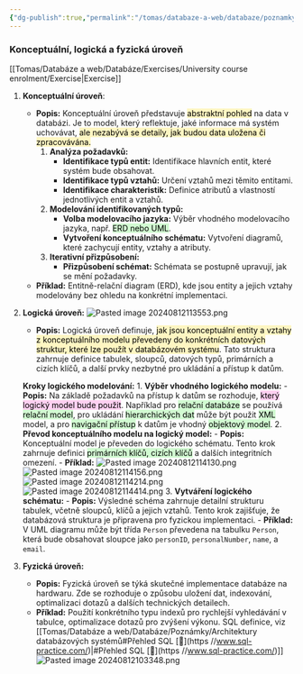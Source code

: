 ```yaml
---
{"dg-publish":true,"permalink":"/tomas/databaze-a-web/databaze/poznamky/architektury-databazovych-systemu/","tags":["databaze","databaze_a_web","tomas"]}
---
```


### Konceptuální, logická a fyzická úroveň
[[Tomas/Databáze a web/Databáze/Exercises/University course enrolment/Exercise\|Exercise]]
1. **Konceptuální úroveň**:
	- **Popis:** Konceptuální úroveň představuje <mark style="background: #FFF3A3A6;">abstraktní pohled</mark> na data v databázi. Je to model, který reflektuje, jaké informace má systém uchovávat, <mark style="background: #FFF3A3A6;">ale nezabývá se detaily, jak budou data uložena či zpracovávána.</mark>
		1. **Analýza požadavků:**
	        - **Identifikace typů entit:** Identifikace hlavních entit, které systém bude obsahovat.
	        - **Identifikace typů vztahů:** Určení vztahů mezi těmito entitami.
	        - **Identifikace charakteristik:** Definice atributů a vlastností jednotlivých entit a vztahů.
		2. **Modelování identifikovaných typů:**
	        - **Volba modelovacího jazyka:** Výběr vhodného modelovacího jazyka, např. <mark style="background: #BBFABBA6;">ERD nebo UML</mark>.
	        - **Vytvoření konceptuálního schématu:** Vytvoření diagramů, které zachycují entity, vztahy a atributy.
	    3. **Iterativní přizpůsobení:**
	        - **Přizpůsobení schémat:** Schémata se postupně upravují, jak se mění požadavky.
	- **Příklad:** Entitně-relační diagram (ERD), kde jsou entity a jejich vztahy modelovány bez ohledu na konkrétní implementaci.
2. **Logická úroveň:**
	![Pasted image 20240812113553.png](/img/user/assets/img/Pasted%20image%2020240812113553.png)
   - **Popis:** Logická úroveň definuje, <mark style="background: #FFF3A3A6;">jak jsou konceptuální entity a vztahy z konceptuálního modelu převedeny do konkrétních datových struktur, které lze použít v databázovém systému</mark>. Tato struktura zahrnuje definice tabulek, sloupců, datových typů, primárních a cizích klíčů, a další prvky nezbytné pro ukládání a přístup k datům.

   **Kroky logického modelování:**
	   1. **Výběr vhodného logického modelu:**
	      - **Popis:** Na základě požadavků na přístup k datům se rozhoduje, <mark style="background: #FFB8EBA6;">který logický model bude použit</mark>. Například pro <mark style="background: #BBFABBA6;">relační databáze</mark> se používá <mark style="background: #BBFABBA6;">relační model</mark>, pro ukládání <mark style="background: #BBFABBA6;">hierarchických dat</mark> může být použit <mark style="background: #BBFABBA6;">XML</mark> model, a pro <mark style="background: #BBFABBA6;">navigační přístup</mark> k datům je vhodný <mark style="background: #BBFABBA6;">objektový model</mark>.
	   2. **Převod konceptuálního modelu na logický model:**
	      - **Popis:** Konceptuální model je převeden do logického schématu. Tento krok zahrnuje definici <mark style="background: #BBFABBA6;">primárních klíčů, cizích klíčů</mark> a dalších integritních omezení.
	      - **Příklad:** 
		  ![Pasted image 20240812114130.png](/img/user/assets/img/Pasted%20image%2020240812114130.png)
		![Pasted image 20240812114156.png](/img/user/assets/img/Pasted%20image%2020240812114156.png)   
		![Pasted image 20240812114214.png](/img/user/assets/img/Pasted%20image%2020240812114214.png)
		   ![Pasted image 20240812114414.png](/img/user/assets/img/Pasted%20image%2020240812114414.png)
	   3. **Vytváření logického schématu:**
	      - **Popis:** Výsledné schéma zahrnuje detailní strukturu tabulek, včetně sloupců, klíčů a jejich vztahů. Tento krok zajišťuje, že databázová struktura je připravena pro fyzickou implementaci.
	      - **Příklad:** V UML diagramu může být třída `Person` převedena na tabulku `Person`, která bude obsahovat sloupce jako `personID`, `personalNumber`, `name`, a `email`.

3. **Fyzická úroveň:**
   - **Popis:** Fyzická úroveň se týká skutečné implementace databáze na hardwaru. Zde se rozhoduje o způsobu uložení dat, indexování, optimalizaci dotazů a dalších technických detailech.
   - **Příklad:** Použití konkrétního typu indexů pro rychlejší vyhledávání v tabulce, optimalizace dotazů pro zvýšení výkonu. SQL definice, viz [[Tomas/Databáze a web/Databáze/Poznámky/Architektury databázových systémů#Přehled SQL [🔗](https //www.sql-practice.com/)\|#Přehled SQL [🔗](https //www.sql-practice.com/)]]
![Pasted image 20240812103348.png](/img/user/assets/img/Pasted%20image%2020240812103348.png)

